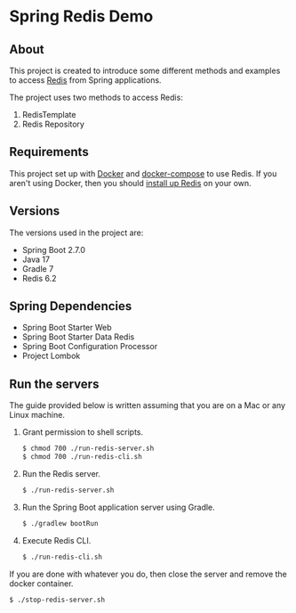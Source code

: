 # Spring Redis Demo

## About

This project is created to introduce some different methods and examples to access [Redis](https://redis.io/) from Spring applications.

The project uses two methods to access Redis:

1. RedisTemplate
2. Redis Repository

## Requirements

This project set up with [Docker](https://www.docker.com/) and [docker-compose](https://docs.docker.com/compose/) to use Redis. If
you aren't using
Docker, then you should [install up Redis](https://redis.io/docs/getting-started/) on your own.

## Versions

The versions used in the project are:

- Spring Boot 2.7.0
- Java 17
- Gradle 7
- Redis 6.2

## Spring Dependencies

- Spring Boot Starter Web
- Spring Boot Starter Data Redis
- Spring Boot Configuration Processor
- Project Lombok

## Run the servers

The guide provided below is written assuming that you are on a Mac or any Linux machine.

1. Grant permission to shell scripts.
    ```sh
    $ chmod 700 ./run-redis-server.sh
    $ chmod 700 ./run-redis-cli.sh
    ```

2. Run the Redis server.

    ```sh
    $ ./run-redis-server.sh
    ```

3. Run the Spring Boot application server using Gradle.

   ```sh
   $ ./gradlew bootRun
   ```

4. Execute Redis CLI.
   ```sh
   $ ./run-redis-cli.sh
   ```

If you are done with whatever you do, then close the server and remove the docker container.

   ```sh
   $ ./stop-redis-server.sh
   ```

